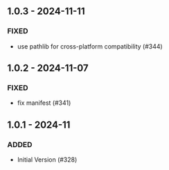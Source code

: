 ## 1.0.3 - 2024-11-11 

### FIXED
- use pathlib for cross-platform compatibility (#344)

## 1.0.2 - 2024-11-07 

### FIXED
- fix manifest (#341)

## 1.0.1 - 2024-11

### ADDED
- Initial Version (#328)
